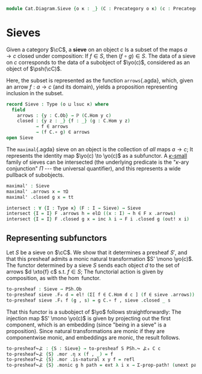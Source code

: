 <!--
```agda
{-# OPTIONS -vtactic.hlevel:30 #-}
open import Cat.Instances.Functor
open import Cat.Functor.Hom
open import Cat.Prelude

open import Data.Power

import Cat.Reasoning
```
-->

```agda
module Cat.Diagram.Sieve {o κ : _} (C : Precategory o κ) (c : Precategory.Ob C) where
```

<!--
```agda
private
  module C = Cat.Reasoning C
  module PSh = Cat.Reasoning (PSh κ C)
open PSh._↪_
open _=>_
open Functor
```
-->

# Sieves

Given a category $\cC$, a **sieve** on an object $c$ Is a subset of
the maps $a \to c$ closed under composition: If $f \in S$, then $(f
\circ g) \in S$. The data of a sieve on $c$ corresponds to the data of a
subobject of $\yo(c)$, considered as an object of $\psh(\cC)$.

Here, the subset is represented as the function `arrows`{.agda}, which,
given an arrow $f : a \to c$ (and its domain), yields a proposition
representing inclusion in the subset.

```agda
record Sieve : Type (o ⊔ lsuc κ) where
  field
    arrows : {y : C.Ob} → ℙ (C.Hom y c)
    closed : {y z : _} {f : _} (g : C.Hom y z)
           → f ∈ arrows
           → (f C.∘ g) ∈ arrows
open Sieve
```

The `maximal`{.agda} sieve on an object is the collection of _all_ maps
$a \to c$; It represents the identity map $\yo(c) \to \yo(c)$ as a
subfunctor. A [$\kappa$-small] family of sieves can be intersected (the
underlying predicate is the "$\kappa$-ary conjunction" $\Pi$ --- the
universal quantifier), and this represents a wide pullback of
subobjects.

[$\kappa$-small]: 1Lab.intro.html#universes-and-size-issues

```agda
maximal' : Sieve
maximal' .arrows x = ⊤Ω
maximal' .closed g x = tt

intersect : ∀ {I : Type κ} (F : I → Sieve) → Sieve
intersect {I = I} F .arrows h = elΩ ((x : I) → h ∈ F x .arrows)
intersect {I = I} F .closed g x = inc λ i → F i .closed g (out! x i)
```

## Representing subfunctors

Let $S$ be a sieve on $\cC$. We show that it determines a presheaf
$S'$, and that this presheaf admits a monic natural transformation $S'
\mono \yo(c)$. The functor determined by a sieve $S$ sends each object
$d$ to the set of arrows $d \xto{f} c$ s.t. $f \in S$; The functorial
action is given by composition, as with the $\hom$ functor.

```agda
to-presheaf : Sieve → PSh.Ob
to-presheaf sieve .F₀ d = el! (Σ[ f ∈ C.Hom d c ] (f ∈ sieve .arrows))
to-presheaf sieve .F₁ f (g , s) = g C.∘ f , sieve .closed _ s
```

<!--
```agda
to-presheaf sieve .F-id    = funext λ _ → Σ-prop-path! (C.idr _)
to-presheaf sieve .F-∘ f g = funext λ _ → Σ-prop-path! (C.assoc _ _ _)
```
-->

That this functor is a subobject of $\yo$ follows straightforwardly: The
injection map $S' \mono \yo(c)$ is given by projecting out the first
component, which is an embedding (since "being in a sieve" is a
proposition). Since natural transformations are monic if they are
componentwise monic, and embeddings are monic, the result follows.

```agda
to-presheaf↪よ : {S : Sieve} → to-presheaf S PSh.↪ よ₀ C c
to-presheaf↪よ {S} .mor .η x (f , _) = f
to-presheaf↪よ {S} .mor .is-natural x y f = refl
to-presheaf↪よ {S} .monic g h path = ext λ i x → Σ-prop-path! (unext path i x)
```
